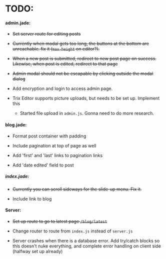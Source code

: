 # TODO:

#### admin.jade:

* ~~Set server route for editing posts~~

* ~~Currently when modal gets too long, the buttons at the bottom are unreachable. fix it (`max-height` on editor?).~~

* ~~When a new post is submitted, redirect to new post page on success. Likewise, when post is edited, redirect to that page~~

* ~~Admin modal should not be escapable by clicking outside the modal dialog~~

* Add encryption and login to access admin page.

* Trix Editor supports picture uploads, but needs to be set up. Implement this
  - Started file upload in `admin.js`. Gonna need to do more research.




#### blog.jade:

* Format post container with padding

* Include pagination at top of page as well

* Add 'first' and 'last' links to pagination links

* Add 'date edited' field to post


##### index.jade:

* ~~Currently you can scroll sideways for the slide-up menu. Fix it.~~

* Include link to blog



#### Server:

* ~~Set up route to go to latest page `/blog/latest`~~

* Change router to route from `index.js` instead of `server.js`

* Server crashes when there is a database error. Add try/catch blocks so this doesn't nuke everything, and complete error handling on client side (halfway set up already)
